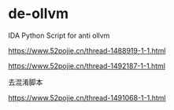 # de-ollvm
IDA Python Script for anti ollvm

https://www.52pojie.cn/thread-1488919-1-1.html

https://www.52pojie.cn/thread-1492187-1-1.html

去混淆脚本

https://www.52pojie.cn/thread-1491068-1-1.html